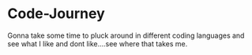 # Code-Journey
Gonna take some time to pluck around in different coding languages and see what I like and dont like....see where that takes me.